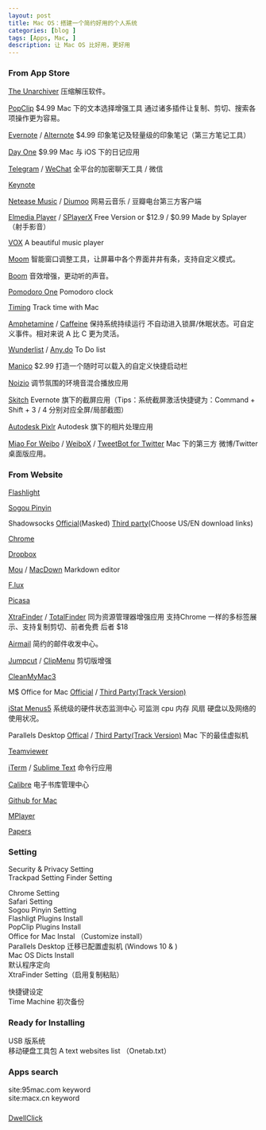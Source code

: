 ```yaml
---
layout: post
title: Mac OS：搭建一个简约好用的个人系统
categories: [blog ]
tags: [Apps, Mac, ]
description: 让 Mac OS 比好用，更好用
---
```


### From App Store

[The Unarchiver](https://itunes.apple.com/cn/app/the-unarchiver/id425424353?l=en&mt=12)  压缩解压软件。

[PopClip](https://itunes.apple.com/cn/app/popclip/id445189367?l=en&mt=12) $4.99 Mac 下的文本选择增强工具 通过诸多插件让复制、剪切、搜索各项操作更为容易。 

[Evernote](https://itunes.apple.com/cn/app/evernote/id406056744?l=en&mt=12)  / [Alternote](https://itunes.apple.com/cn/app/alternote-beautiful-note-taking/id974971992?l=en&mt=12) $4.99 印象笔记及轻量级的印象笔记（第三方笔记工具）

[Day One](https://itunes.apple.com/cn/app/day-one/id422304217?l=en&mt=12) $9.99 Mac 与 iOS 下的日记应用

[Telegram](https://itunes.apple.com/cn/app/telegram/id747648890?l=en&mt=12)  / [WeChat](https://itunes.apple.com/cn/app/wechat/id836500024?l=en&mt=12) 全平台的加密聊天工具 / 微信 

[Keynote](https://itunes.apple.com/cn/app/keynote/id409183694?l=en&mt=12) 

[Netease Music](https://itunes.apple.com/cn/app/wang-yi-yun-yin-le/id944848654?l=en&mt=12) / [Diumoo](https://itunes.apple.com/cn/app/diumoo/id562734497?l=en&mt=12) 网易云音乐 / 豆瓣电台第三方客户端  

[Elmedia Player](https://itunes.apple.com/cn/app/elmedia-player-free-video/id937759555?l=en&mt=12) / [SPlayerX](https://itunes.apple.com/cn/app/splayerx/id414675434?l=en&mt=12) Free Version or $12.9 / $0.99 Made by Splayer（射手影音） 

[VOX](https://itunes.apple.com/cn/app/vox/id461369673?l=en&mt=12) A beautiful music player

[Moom](https://itunes.apple.com/en/app/moom/id419330170?mt=12) 智能窗口调整工具，让屏幕中各个界面井井有条，支持自定义模式。

[Boom](https://itunes.apple.com/cn/app/boom-experience-best-audio/id415312377?mt=12) 音效增强，更动听的声音。

[Pomodoro One](https://itunes.apple.com/cn/app/pomodoro-one/id907364780?l=en&mt=12) Pomodoro clock  

[Timing](https://itunes.apple.com/cn/app/timing/id431511738?l=en&mt=12) Track time with Mac 

[Amphetamine](https://itunes.apple.com/cn/app/amphetamine/id937984704?l=en&mt=12)  /  [Caffeine](https://itunes.apple.com/cn/app/caffeine/id411246225?l=en&mt=12)  保持系统持续运行 不自动进入锁屏/休眠状态。可自定义事件。相对来说 A 比 C 更为灵活。

[Wunderlist](https://itunes.apple.com/cn/app/wunderlist-to-do-list-tasks/id410628904?l=en&mt=12)  / [Any.do](https://itunes.apple.com/cn/app/any.do-simple-to-do-list-daily/id944960179?l=en&mt=12)  To Do list 

[Manico](https://itunes.apple.com/cn/app/manico/id724472954?l=en&mt=12)  $2.99 打造一个随时可以载入的自定义快捷启动栏

[Noizio](https://itunes.apple.com/cn/app/noizio/id928871589?l=en&mt=12) 调节氛围的环境音混合播放应用 

[Skitch](https://itunes.apple.com/cn/app/skitch-snap.-mark-up.-share./id425955336?l=en&mt=12) Evernote 旗下的截屏应用（Tips：系统截屏激活快捷键为：Command + Shift + 3 / 4 分别对应全屏/局部截图）

[Autodesk Pixlr](https://itunes.apple.com/cn/app/autodesk-pixlr/id880663569?l=en&mt=12) Autodesk 旗下的相片处理应用

[Miao For Weibo](https://itunes.apple.com/cn/app/miao-for-weibo/id572434156?l=en&mt=12)  / [WeiboX](https://itunes.apple.com/cn/app/weibox/id789066512?l=en&mt=12) / [TweetBot for Twitter](https://itunes.apple.com/cn/app/tweetbot-for-twitter/id557168941?l=en&mt=12) Mac 下的第三方 微博/Twitter 桌面版应用。

### From Website  

[Flashlight](http://flashlight.nateparrott.com/)

[Sogou Pinyin](http://pinyin.sogou.com/mac/)

Shadowsocks [Official](http://shadowsocks.org/en/index.html)(Masked) [Third party](http://mac.softpedia.com/get/Internet-Utilities/shadowsocks-gui.shtml)(Choose US/EN download links)  

[Chrome](http://www.google.com/chrome/) 

[Dropbox](https://www.dropbox.com/)

[Mou](http://25.io/mou/) / [MacDown](http://macdown.uranusjr.com) Markdown editor

[F.lux](https://justgetflux.com/news/pages/mac/)  

[Picasa](https://picasa.google.com/)  

[XtraFinder](http://www.trankynam.com/xtrafinder/) / [TotalFinder](http://totalfinder.binaryage.com/) 同为资源管理器增强应用 支持Chrome 一样的多标签展示、支持复制剪切、前者免费 后者 $18

[Airmail](http://airmailapp.com/) 简约的邮件收发中心。

[Jumpcut](http://jumpcut.sourceforge.net/) / [ClipMenu](http://www.clipmenu.com/)  剪切版增强

[CleanMyMac3](http://macpaw.com/cleanmymac)  

M$ Office for Mac [Official](https://www.microsoft.com/mac)  /  [Third Party(Track Version)](http://soft.macx.cn/soft4350.htm) 


[iStat Menus5](http://bjango.com/mac/istatmenus/) 系统级的硬件状态监测中心 可监测 cpu  内存 风扇 硬盘以及网络的使用状况。

Parallels Desktop [Offical](http://www.parallels.com/cn/products/desktop/download/) / [Third Party(Track Version)](http://www.google.com/cse?cx=partner-pub-0492687750134555%3A0046060402&ie=UTF-8&q=parallels#gsc.tab=0&gsc.q=parallels&gsc.page=1) Mac 下的最佳虚拟机

[Teamviewer](https://www.teamviewer.com/en/download/mac.aspx)

[iTerm](http://iterm2.com/)  /  [Sublime Text](http://www.sublimetext.com/2) 命令行应用    

[Calibre](http://calibre-ebook.com/download_osx) 电子书库管理中心

[Github for Mac](https://mac.github.com/)

[MPlayer](http://mplayerosx.ch/) 

[Papers](http://www.papersapp.com/mac/)  

### Setting 
Security & Privacy Setting  
Trackpad Setting
Finder Setting

Chrome Setting  
Safari Setting  
Sogou Pinyin Setting  
Flashligt  Plugins Install   
PopClip  Plugins Install   
Office for Mac Instal （Customize install）  
Parallels Desktop 迁移已配置虚拟机 (Windows 10 & )   
Mac OS Dicts Install   
默认程序定向  
XtraFinder Setting（启用复制粘贴）  

快捷键设定   
Time Machine 初次备份  

### Ready for Installing

USB 版系统  
移动硬盘工具包
A text websites list （Onetab.txt）

### Apps search 
site:95mac.com keyword  
site:macx.cn keyword  



###

[DwellClick](https://itunes.apple.com/cn/app/dwellclick/id402414007?l=en&mt=12) 

